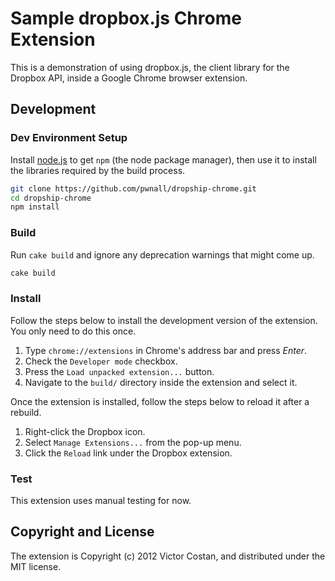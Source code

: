 # Sample dropbox.js Chrome Extension

This is a demonstration of using dropbox.js, the client library for the Dropbox
API, inside a Google Chrome browser extension.


## Development

### Dev Environment Setup

Install [node.js](http://nodejs.org/#download) to get `npm` (the node
package manager), then use it to install the libraries required by the build
process.

```bash
git clone https://github.com/pwnall/dropship-chrome.git
cd dropship-chrome
npm install
```

### Build

Run `cake build` and ignore any deprecation warnings that might come up.


```bash
cake build
```

### Install

Follow the steps below to install the development version of the extension. You
only need to do this once.

1. Type `chrome://extensions` in Chrome's address bar and press _Enter_.
1. Check the `Developer mode` checkbox.
1. Press the `Load unpacked extension...` button.
1. Navigate to the `build/` directory inside the extension and select it.

Once the extension is installed, follow the steps below to reload it after a
rebuild.

1. Right-click the Dropbox icon.
1. Select `Manage Extensions...` from the pop-up menu.
1. Click the `Reload` link under the Dropbox extension.

### Test

This extension uses manual testing for now.


## Copyright and License

The extension is Copyright (c) 2012 Victor Costan, and distributed under the
MIT license.
